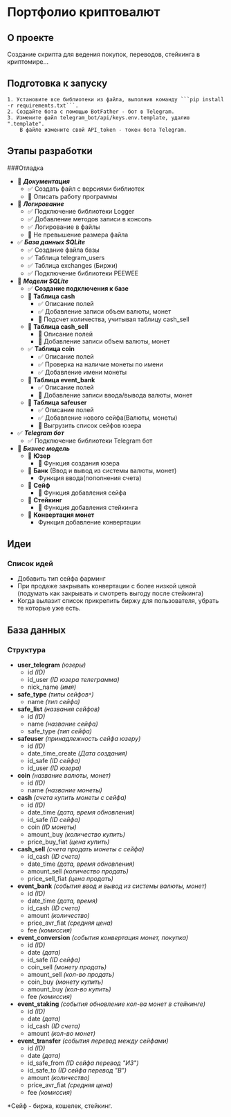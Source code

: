 # Портфолио криптовалют 
## О проекте
Создание скрипта для ведения покупок, переводов, стейкинга в криптомире...    
## Подготовка к запуску
    1. Установите все библиотеки из файла, выполнив команду ```pip install -r requirements.txt```.
    2. Создайте бота с помощью BotFather - бот в Telegram. 
    3. Измените файл telegram_bot/api/keys.env.template, удалив ".template".
        В файле измените свой API_token - токен бота Telegram.
## Этапы разработки
###Отладка  
  - 🔲 ***Документация***
    - ✅ Создать файл с версиями библиотек
    - 🔲 Описать работу программы
  - 🔲 ***Логирование***
    - ✅ Подключение библиотеки Logger
    - ✅ Добавление методов записи в консоль
    - ✅ Логирование в файлы
    - 🔲 Не превышение размера файла
  - ✅ ***База данных SQLite***
    - ✅ Создание файла базы
    - ✅ Таблица telegram_users
    - ✅ Таблица exchanges (Биржи)
    - ✅ Подключение библиотеки PEEWEE
  - 🔲 ***Модели SQLite***
    - ✅ **Создание подключения к базе**
    - 🔲 **Таблица cash**
      - ✅ Описание полей
      - ✅ Добавление записи объем валюты, монет
      - 🔲 Подсчет количества, учитывая таблицу cash_sell
    - 🔲 **Таблица cash_sell**
      - 🔲 Описание полей
      - 🔲 Добавление записи объем валюты, монет
    - ✅ **Таблица coin**
      - ✅ Описание полей
      - ✅ Проверка на наличие монеты по имени
      - ✅ Добавление имени монеты
    - 🔲 **Таблица event_bank**
      - ✅ Описание полей
      - 🔲 Добавление записи ввода/вывода валюты, монет
    - 🔲 **Таблица safeuser**
      - ✅ Описание полей
      - ✅ Добавление нового сейфа(Валюты, монеты)
      - 🔲 Выгрузить список сейфов юзера
  - ✅ ***Telegram бот***
    - ✅ Подключение библиотеки Telegram бот
  - 🔲 ***Бизнес модель***
    - 🔲 **Юзер**
      - 🔲 Функция создания юзера
    - 🔲 **Банк** (Ввод и вывод из системы валюты, монет)
      - Функция ввода(пополнения счета)
    - 🔲 **Сейф**
      - 🔲 Функция добавления сейфа
    - 🔲 **Стейкинг**
      - 🔲 Функция добавления стейкинга
    - 🔲 **Конвертация монет**
      - Функция добавление конвертации


## Идеи
### Список идей
  - Добавить тип сейфа фарминг
  - При продаже закрывать конвертации с более низкой ценой
    (подумать как закрывать и смотреть выгоду после стейкинга)
  - Когда вылазит список прикрепить биржу для пользователя, убрать те которые уже есть.
## База данных    
  ### Структура    
  - **user_telegram** *(юзеры)*
    - id *(ID)*
    - id_user *(ID юзера телеграмма)*
    - nick_name *(имя)*
  - **safe_type** *(типы сейфов`*`)*
    - name *(тип cейфа)*
  - **safe_list** *(названия сейфов)*
    - id *(ID)*
    - name *(название сейфа)*
    - safe_type *(тип cейфа)*
  - **safeuser** *(принадлежность сейфа юзеру)*
    - id *(ID)*
    - date_time_create *(Дата создания)*
    - id_safe *(ID cейфа)*
    - id_user *(ID юзера)*
  - **coin** *(название валюты, монет)*
    - id *(ID)*
    - name *(название монеты)*
  - **cash** *(счета купить монеты с сейфа)*
    - id *(ID)*
    - date_time *(дата, время обновления)*
    - id_safe *(ID сейфа)*
    - coin *(ID монеты)*
    - amount_buy *(количество купить)*
    - price_buy_fiat *(цена купить)*
  - **cash_sell** *(счета продать монеты с сейфа)*
    - id_cash *(ID счета)*
    - date_time *(дата, время обновления)*
    - amount_sell *(количество продать)*
    - price_sell_fiat *(цена продать)*
  - **event_bank** *(события ввод и вывод из системы валюты, монет)*
    - id *(ID)*
    - date_time *(дата, время)*
    - id_cash *(ID счета)*
    - amount *(количество)*
    - price_avr_fiat *(средняя цена)*
    - fee *(комиссия)*
  - **event_conversion** *(события конвертация монет, покупка)*
    - id *(ID)*
    - date *(дата)*
    - id_safe *(ID сейфа)*
    - coin_sell *(монету продать)*
    - amount_sell *(кол-во продать)*
    - coin_buy *(монету купить)*
    - amount_buy *(кол-во купить)*
    - fee *(комиссия)*
  - **event_staking** *(события обновление кол-ва монет в стейкинге)*
    - id *(ID)*
    - date *(дата)*
    - id_cash *(ID счета)*
    - amount *(кол-во монет)*
  - **event_transfer** *(события перевод между сейфами)*    
    - id *(ID)*
    - date *(дата)*
    - id_safe_from *(ID сейфа перевод "ИЗ")*
    - id_safe_to *(ID сейфа перевод "В")*
    - amount *(количество)*
    - price_avr_fiat *(средняя цена)*
    - fee *(комиссия)*

  *Сейф - биржа, кошелек, стейкинг.
